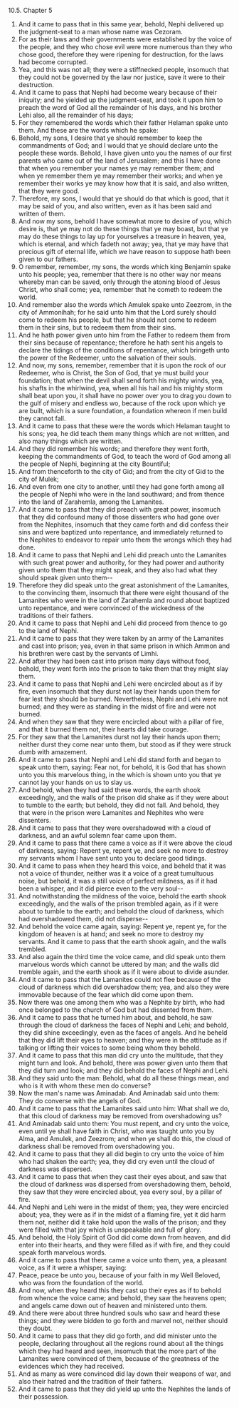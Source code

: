 10.5. Chapter 5
1. And it came to pass that in this same year, behold, Nephi delivered up the judgment-seat to a man whose name was Cezoram.
2. For as their laws and their governments were established by the voice of the people, and they who chose evil were more numerous than they who chose good, therefore they were ripening for destruction, for the laws had become corrupted.
3. Yea, and this was not all; they were a stiffnecked people, insomuch that they could not be governed by the law nor justice, save it were to their destruction.
4. And it came to pass that Nephi had become weary because of their iniquity; and he yielded up the judgment-seat, and took it upon him to preach the word of God all the remainder of his days, and his brother Lehi also, all the remainder of his days;
5. For they remembered the words which their father Helaman spake unto them. And these are the words which he spake:
6. Behold, my sons, I desire that ye should remember to keep the commandments of God; and I would that ye should declare unto the people these words. Behold, I have given unto you the names of our first parents who came out of the land of Jerusalem; and this I have done that when you remember your names ye may remember them; and when ye remember them ye may remember their works; and when ye remember their works ye may know how that it is said, and also written, that they were good.
7. Therefore, my sons, I would that ye should do that which is good, that it may be said of you, and also written, even as it has been said and written of them.
8. And now my sons, behold I have somewhat more to desire of you, which desire is, that ye may not do these things that ye may boast, but that ye may do these things to lay up for yourselves a treasure in heaven, yea, which is eternal, and which fadeth not away; yea, that ye may have that precious gift of eternal life, which we have reason to suppose hath been given to our fathers.
9. O remember, remember, my sons, the words which king Benjamin spake unto his people; yea, remember that there is no other way nor means whereby man can be saved, only through the atoning blood of Jesus Christ, who shall come; yea, remember that he cometh to redeem the world.
10. And remember also the words which Amulek spake unto Zeezrom, in the city of Ammonihah; for he said unto him that the Lord surely should come to redeem his people, but that he should not come to redeem them in their sins, but to redeem them from their sins.
11. And he hath power given unto him from the Father to redeem them from their sins because of repentance; therefore he hath sent his angels to declare the tidings of the conditions of repentance, which bringeth unto the power of the Redeemer, unto the salvation of their souls.
12. And now, my sons, remember, remember that it is upon the rock of our Redeemer, who is Christ, the Son of God, that ye must build your foundation; that when the devil shall send forth his mighty winds, yea, his shafts in the whirlwind, yea, when all his hail and his mighty storm shall beat upon you, it shall have no power over you to drag you down to the gulf of misery and endless wo, because of the rock upon which ye are built, which is a sure foundation, a foundation whereon if men build they cannot fall.
13. And it came to pass that these were the words which Helaman taught to his sons; yea, he did teach them many things which are not written, and also many things which are written.
14. And they did remember his words; and therefore they went forth, keeping the commandments of God, to teach the word of God among all the people of Nephi, beginning at the city Bountiful;
15. And from thenceforth to the city of Gid; and from the city of Gid to the city of Mulek;
16. And even from one city to another, until they had gone forth among all the people of Nephi who were in the land southward; and from thence into the land of Zarahemla, among the Lamanites.
17. And it came to pass that they did preach with great power, insomuch that they did confound many of those dissenters who had gone over from the Nephites, insomuch that they came forth and did confess their sins and were baptized unto repentance, and immediately returned to the Nephites to endeavor to repair unto them the wrongs which they had done.
18. And it came to pass that Nephi and Lehi did preach unto the Lamanites with such great power and authority, for they had power and authority given unto them that they might speak, and they also had what they should speak given unto them--
19. Therefore they did speak unto the great astonishment of the Lamanites, to the convincing them, insomuch that there were eight thousand of the Lamanites who were in the land of Zarahemla and round about baptized unto repentance, and were convinced of the wickedness of the traditions of their fathers.
20. And it came to pass that Nephi and Lehi did proceed from thence to go to the land of Nephi.
21. And it came to pass that they were taken by an army of the Lamanites and cast into prison; yea, even in that same prison in which Ammon and his brethren were cast by the servants of Limhi.
22. And after they had been cast into prison many days without food, behold, they went forth into the prison to take them that they might slay them.
23. And it came to pass that Nephi and Lehi were encircled about as if by fire, even insomuch that they durst not lay their hands upon them for fear lest they should be burned. Nevertheless, Nephi and Lehi were not burned; and they were as standing in the midst of fire and were not burned.
24. And when they saw that they were encircled about with a pillar of fire, and that it burned them not, their hearts did take courage.
25. For they saw that the Lamanites durst not lay their hands upon them; neither durst they come near unto them, but stood as if they were struck dumb with amazement.
26. And it came to pass that Nephi and Lehi did stand forth and began to speak unto them, saying: Fear not, for behold, it is God that has shown unto you this marvelous thing, in the which is shown unto you that ye cannot lay your hands on us to slay us.
27. And behold, when they had said these words, the earth shook exceedingly, and the walls of the prison did shake as if they were about to tumble to the earth; but behold, they did not fall. And behold, they that were in the prison were Lamanites and Nephites who were dissenters.
28. And it came to pass that they were overshadowed with a cloud of darkness, and an awful solemn fear came upon them.
29. And it came to pass that there came a voice as if it were above the cloud of darkness, saying: Repent ye, repent ye, and seek no more to destroy my servants whom I have sent unto you to declare good tidings.
30. And it came to pass when they heard this voice, and beheld that it was not a voice of thunder, neither was it a voice of a great tumultuous noise, but behold, it was a still voice of perfect mildness, as if it had been a whisper, and it did pierce even to the very soul--
31. And notwithstanding the mildness of the voice, behold the earth shook exceedingly, and the walls of the prison trembled again, as if it were about to tumble to the earth; and behold the cloud of darkness, which had overshadowed them, did not disperse--
32. And behold the voice came again, saying: Repent ye, repent ye, for the kingdom of heaven is at hand; and seek no more to destroy my servants. And it came to pass that the earth shook again, and the walls trembled.
33. And also again the third time the voice came, and did speak unto them marvelous words which cannot be uttered by man; and the walls did tremble again, and the earth shook as if it were about to divide asunder.
34. And it came to pass that the Lamanites could not flee because of the cloud of darkness which did overshadow them; yea, and also they were immovable because of the fear which did come upon them.
35. Now there was one among them who was a Nephite by birth, who had once belonged to the church of God but had dissented from them.
36. And it came to pass that he turned him about, and behold, he saw through the cloud of darkness the faces of Nephi and Lehi; and behold, they did shine exceedingly, even as the faces of angels. And he beheld that they did lift their eyes to heaven; and they were in the attitude as if talking or lifting their voices to some being whom they beheld.
37. And it came to pass that this man did cry unto the multitude, that they might turn and look. And behold, there was power given unto them that they did turn and look; and they did behold the faces of Nephi and Lehi.
38. And they said unto the man: Behold, what do all these things mean, and who is it with whom these men do converse?
39. Now the man's name was Aminadab. And Aminadab said unto them: They do converse with the angels of God.
40. And it came to pass that the Lamanites said unto him: What shall we do, that this cloud of darkness may be removed from overshadowing us?
41. And Aminadab said unto them: You must repent, and cry unto the voice, even until ye shall have faith in Christ, who was taught unto you by Alma, and Amulek, and Zeezrom; and when ye shall do this, the cloud of darkness shall be removed from overshadowing you.
42. And it came to pass that they all did begin to cry unto the voice of him who had shaken the earth; yea, they did cry even until the cloud of darkness was dispersed.
43. And it came to pass that when they cast their eyes about, and saw that the cloud of darkness was dispersed from overshadowing them, behold, they saw that they were encircled about, yea every soul, by a pillar of fire.
44. And Nephi and Lehi were in the midst of them; yea, they were encircled about; yea, they were as if in the midst of a flaming fire, yet it did harm them not, neither did it take hold upon the walls of the prison; and they were filled with that joy which is unspeakable and full of glory.
45. And behold, the Holy Spirit of God did come down from heaven, and did enter into their hearts, and they were filled as if with fire, and they could speak forth marvelous words.
46. And it came to pass that there came a voice unto them, yea, a pleasant voice, as if it were a whisper, saying:
47. Peace, peace be unto you, because of your faith in my Well Beloved, who was from the foundation of the world.
48. And now, when they heard this they cast up their eyes as if to behold from whence the voice came; and behold, they saw the heavens open; and angels came down out of heaven and ministered unto them.
49. And there were about three hundred souls who saw and heard these things; and they were bidden to go forth and marvel not, neither should they doubt.
50. And it came to pass that they did go forth, and did minister unto the people, declaring throughout all the regions round about all the things which they had heard and seen, insomuch that the more part of the Lamanites were convinced of them, because of the greatness of the evidences which they had received.
51. And as many as were convinced did lay down their weapons of war, and also their hatred and the tradition of their fathers.
52. And it came to pass that they did yield up unto the Nephites the lands of their possession.

